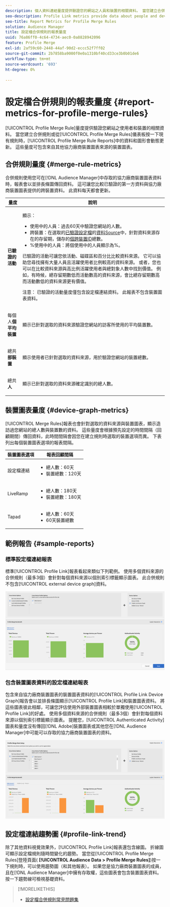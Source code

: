 ```yaml
---
description: 個人資料連結量度提供驗證您的網站之人員和裝置的相關資料。 當您建立合併規則或從「設定檔合併規則」圖示板按一下現有規則時，「設定檔連結」中的資料和圖形會動態更新。 這些量度可包含來自其他協力廠商裝置圖表來源的裝置圖表。
seo-description: Profile Link metrics provide data about people and devices that authenticate to your site. The data and graphs in Profile Link update dynamically as you create a merge rules or when you click an existing rule from the Profile Merge Rules dashboard. These metrics can include device graph from other third-party device graph sources.
seo-title: Report Metrics for Profile Merge Rules
solution: Audience Manager
title: 設定檔合併規則的報表量度
uuid: 76a86ff0-4c64-4734-aec0-0a8828942096
feature: Profile Merge
exl-id: 2af59c60-2448-44af-90d2-eccc52f7ff02
source-git-commit: 2b7858ba9000f0e0a1310bf40cd33ce3b0b01de6
workflow-type: tm+mt
source-wordcount: '693'
ht-degree: 0%

---
```


# 設定檔合併規則的報表量度 {#report-metrics-for-profile-merge-rules}

[!UICONTROL Profile Merge Rule]量度提供驗證您網站之使用者和裝置的相關資料。 當您建立合併規則或從[!UICONTROL Profile Merge Rules]儀表板按一下現有規則時，[!UICONTROL Profile Merge Rule Reports]中的資料和圖形會動態更新。 這些量度可包含來自其他協力廠商裝置圖表來源的裝置圖表。

## 合併規則量度 {#merge-rule-metrics}

合併規則使用您可在[!DNL Audience Manager]中存取的協力廠商裝置圖表資料時，報表會以並排長條圖傳回資料。 這可讓您比較已驗證的第一方資料與協力廠商裝置圖表提供的跨裝置資料。 此資料每天都會更新。

<table id="table_A7FB2F9804F84AC8A6DD05C0E6EE7555"> 
 <thead> 
  <tr> 
   <th colname="col1" class="entry"> 量度 </th> 
   <th colname="col2" class="entry"> 說明 </th> 
  </tr> 
 </thead>
 <tbody> 
  <tr> 
   <td colname="col1"> <p> <b><span class="wintitle">已驗證的活動</span></b> </p> </td> 
   <td colname="col2"> <p>顯示： </p> 
    <ul id="ul_7F7373919A4A49028EF4BF7B28D9F8E9"> 
     <li id="li_FE2F93C496D64ED8928B3E522C9585EA"> <span class="wintitle">使用中的人員</span>：過去60天中驗證您網站的人數。 </li> 
     <li id="li_60CFD26EE68B442683C0ED5FED1A79C8"> <span class="wintitle">跨裝置</span>：在選取的<a href="merge-rule-definitions.md">已驗證設定檔</a>的<a href="https://experienceleague.adobe.com/docs/audience-manager/user-guide/features/data-sources/manage-datasources.html?lang=zh-Hant">資料Source</a>中，針對資料來源存在的存留期，儲存的<a href="merge-rules-start.md#create-data-source">個跨裝置ID</a>總數。 </li> 
     <li id="li_F2F07B6A326C4A18B79A0CF2C47D9677"> <span class="wintitle"> %使用中的人員</span>：將<span class="wintitle">個使用中的人員</span>顯示為%。 </li> 
    </ul> <p> <span class="wintitle">已驗證的活動</span>可讓您依活動、磁碟區和百分比比較資料來源。 它可以協助您尋找擁有大量人員且活躍使用者比例較高的資料來源。 或者，您也可以在比較資料來源與高比例活躍使用者與總對象人數中找到價值。 例如，有時候，總存留期數低而活動數高的資料來源，會比總存留期數高而活動數低的資料來源更有價值。 </p> <p> <p>注意： <span class="wintitle">已驗證的活動</span>量度僅包含<span class="wintitle">設定檔連結</span>資料。 此報表不包含<span class="wintitle">裝置圖表</span>資料。 </p> </p> </td> 
  </tr> 
  <tr> 
   <td colname="col1"> <p> 每個人<b><span class="wintitle">個平均裝置</span></b> </p> </td> 
   <td colname="col2"> <p> 顯示已針對選取的資料來源驗證您網站的訪客所使用的平均裝置數。 </p> </td> 
  </tr> 
  <tr> 
   <td colname="col1"> <p> 總共<b><span class="wintitle">部裝置</span></b> </p> </td> 
   <td colname="col2"> <p>顯示使用者已針對選取的資料來源，用於驗證您網站的裝置總數。 </p> </td> 
  </tr> 
  <tr> 
   <td colname="col1"> <p> 總共<b><span class="wintitle">人</span></b> </p> </td> 
   <td colname="col2"> <p>顯示已針對選取的資料來源確定識別的總人數。 </p> </td> 
  </tr> 
 </tbody> 
</table>

## 裝置圖表量度 {#device-graph-metrics}

[!UICONTROL Merge Rules]報表也會針對選取的資料來源與裝置圖表，顯示造訪過您網站的總人數與裝置數的資料。 這些量度會根據預先設定的時間間隔（回顧期間）傳回資料，此時間間隔會因您在建立規則時選取的裝置選項而異。 下表列出每個裝置圖表選項的報表間隔。

<table id="table_038983EBC71F4A55BBCA99212AC5DEE6"> 
 <thead> 
  <tr> 
   <th colname="col1" class="entry"> 裝置圖表選項 </th> 
   <th colname="col2" class="entry"> 報表回顧間隔 </th> 
  </tr>
 </thead>
 <tbody> 
  <tr> 
   <td colname="col1"> <p><span class="wintitle">設定檔連結</span> </p> </td> 
   <td colname="col2"> <p> 
     <ul id="ul_B2FF2341573840549FFB96579F537082"> 
      <li id="li_B37323C2F2434F41B407500AC5C15447">總人數：60天 </li> 
      <li id="li_08D911224A60418BBB3CFB4E70CE73D4">裝置總數：120天 </li> 
     </ul> </p> </td> 
  </tr> 
  <tr> 
   <td colname="col1"> <p><span class="wintitle"> LiveRamp</span> </p> </td> 
   <td colname="col2"> <p> 
     <ul id="ul_2772F3AD7E1440789B635794ECDE8DFB"> 
      <li id="li_1432363829D64615B1D349A3722D6268">總人數：180天 </li> 
      <li id="li_D5C0E3CE92524B54BBD36C73A326292B">裝置總數：180天 </li> 
     </ul> </p> </td> 
  </tr> 
  <tr> 
   <td colname="col1"> <p><span class="wintitle"> Tapad</span> </p> </td> 
   <td colname="col2"> <p> 
     <ul id="ul_274529DB58E6442E95C6AD89BECB1362"> 
      <li id="li_67102211A72A4E47AACFE5E369793C17">總人數：60天 </li> 
      <li id="li_3E8F3DA6A7B5487895A626674DA363A5">60天裝置總數 </li> 
     </ul> </p> </td> 
  </tr> 
 </tbody> 
</table>

## 範例報告 {#sample-reports}

### 標準設定檔連結報表

標準[!UICONTROL Profile Link]報表看起來類似下列範例。 使用多個資料來源的合併規則（最多3個）會針對每個資料來源以個別索引標籤顯示圖表。 此合併規則不包含[!UICONTROL external device graph]資料。

![](assets/profile-link-metrics.png)

### 包含裝置圖表資料的設定檔連結報表

包含來自協力廠商裝置圖表的裝置圖表資料的[!UICONTROL Profile Link Device Graph]報告會以並排長條圖顯示[!UICONTROL Profile Link]和裝置圖表資料。 將這些圖表彼此相鄰，可讓您評估使用外部裝置圖表相較於單獨使用[!UICONTROL Profile Link]的好處。 使用多個資料來源的合併規則（最多3個）會針對每個資料來源以個別索引標籤顯示圖表。 提醒您，[!UICONTROL Authenticated Activity]圖表和量度沒有傳回[!DNL Adobe]裝置圖表或其他您在[!DNL Audience Manager]中可能可以存取的協力廠商裝置圖表的資料。

![](assets/profile-link-graph.png)

## 設定檔連結趨勢圖 {#profile-link-trend}

除了其他資料視覺效果外，[!UICONTROL Profile Link]報表還包含線圖。 折線圖可顯示設定檔規則隨時間變化的趨勢。 當您從[!UICONTROL Profile Merge Rules]登陸頁面( **[!UICONTROL Audience Data > Profile Merge Rules]**)按一下規則時，可以使用趨勢圖（和其他報表）。 如果您是協力廠商裝置圖表的成員，且在[!DNL Audience Manager]中擁有存取權，這些圖表會包含裝置圖表資料。 按一下趨勢線可檢視基礎資料。

>[!MORELIKETHIS]
>
>* [設定檔合併規則常見問題集](../../faq/faq-profile-merge.md)
